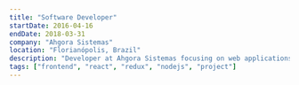 ```yaml
---
title: "Software Developer"
startDate: 2016-04-16
endDate: 2018-03-31
company: "Ahgora Sistemas"
location: "Florianópolis, Brazil"
description: "Developer at Ahgora Sistemas focusing on web applications using React, Redux, and Node.js"
tags: ["frontend", "react", "redux", "nodejs", "project"]
---
```

